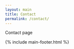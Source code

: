 ```yaml
---
layout: main
title: Contact
permalink: /contact/
---
```


Contact page

{% include main-footer.html %}